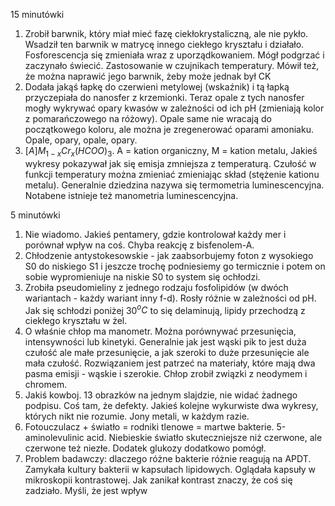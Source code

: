 15 minutówki

1. Zrobił barwnik, który miał mieć fazę ciekłokrystaliczną, ale nie pykło. Wsadził ten barwnik w matrycę innego ciekłego kryształu i działało. Fosforescencja się zmieniała wraz z uporządkowaniem. Mógł podgrzać i zaczynało świecić. Zastosowanie w czujnikach temperatury. Mówił też, że można naprawić jego barwnik, żeby może jednak był CK  
2. Dodała jakąś łapkę do czerwieni metylowej (wskaźnik) i tą łapką przyczepiała do nanosfer z krzemionki. Teraz opale z tych nanosfer mogły wykrywać opary kwasów w zależności od ich pH (zmieniają kolor z pomarańczowego na różowy). Opale same nie wracają do początkowego koloru, ale można je zregenerować oparami amoniaku. Opale, opary, opale, opary.
3. $[A]M_{1-x}Cr_x(HCOO)_3$. A = kation organiczny, M = kation metalu, Jakieś wykresy pokazywał jak się emisja zmniejsza z temperaturą. Czułość w funkcji temperatury można zmieniać zmieniając skład (stężenie kationu metalu). Generalnie dziedzina nazywa się termometria luminescencyjna. Notabene istnieje też manometria luminescencyjna.

5 minutówki

1. Nie wiadomo. Jakieś pentamery, gdzie kontrolował każdy mer i porównał wpływ na coś. Chyba reakcję z bisfenolem-A.
2. Chłodzenie antystokesowskie - jak zaabsorbujemy foton z wysokiego S0 do niskiego S1 i jeszcze trochę podniesiemy go termicznie i potem on sobie wypromieniuje na niskie S0 to system się ochłodzi. 
3. Zrobiła pseudomieliny z jednego rodzaju fosfolipidów (w dwóch wariantach - każdy wariant inny f-d). Rosły  różnie w zależności od pH. Jak się schłodzi poniżej 30$^oC$ to się delaminują, lipidy przechodzą z ciekłego kryształu w żel.
4. O właśnie chłop ma manometr. Można porównywać przesunięcia, intensywności lub kinetyki. Generalnie jak jest wąski pik to jest duża czułość ale małe przesunięcie, a jak szeroki to duże przesunięcie ale mała czułość. Rozwiązaniem jest patrzeć na materiały, które mają dwa pasma emisji - wąskie i szerokie. Chłop zrobił związki z neodymem i chromem. 
5. Jakiś kowboj. 13 obrazków na jednym slajdzie, nie widać żadnego podpisu. Coś tam, że defekty. Jakieś kolejne wykurwiste dwa wykresy, których nikt nie rozumie. Jony metali, w każdym razie. 
6. Fotouczulacz + światło = rodniki tlenowe = martwe bakterie. 5-aminolevulinic acid. Niebieskie światło skuteczniejsze niż czerwone, ale czerwone też niezłe. Dodatek glukozy dodatkowo pomógł. 
7. Problem badawczy: dlaczego różne bakterie różnie reagują na APDT. Zamykała kultury bakterii w kapsułach lipidowych. Oglądała kapsuły w mikroskopii kontrastowej. Jak zanikał kontrast znaczy, że coś się zadziało. Myśli, że jest wpływ 